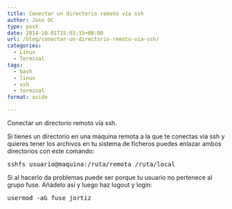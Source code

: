 ```yaml
---
title: Conectar un directorio remoto vía ssh
author: Jose OC
type: post
date: 2014-10-01T15:03:15+00:00
url: /blog/conectar-un-directorio-remoto-via-ssh/
categories:
  - Linux
  - Terminal
tags:
  - bash
  - linux
  - ssh
  - terminal
format: aside

---
```

Conectar un directorio remoto vía ssh.

Si tienes un directorio en una máquina remota a la que te conectas vía ssh y quieres tener los archivos en tu sistema de ficheros puedes enlazar ambos directorios con este comando:

<pre class="lang:sh decode:true">sshfs usuario@maquina:/ruta/remota /ruta/local</pre>

Si al hacerlo da problemas puede ser porque tu usuario no pertenece al grupo fuse. Añádelo así y luego haz logout y login:

<pre class="lang:sh decode:true ">usermod -aG fuse jortiz</pre>